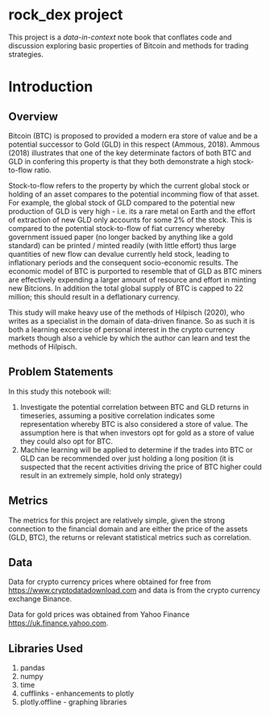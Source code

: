 # rock_dex project

This project is a _data-in-context_ note book that conflates code and discussion exploring basic properties of Bitcoin and methods for trading strategies.

# Introduction

## Overview

Bitcoin (BTC) is proposed to provided a modern era store of value and be a potential successor to Gold (GLD) in this respect (Ammous, 2018). Ammous (2018) illustrates that one of the key determinate factors of both BTC and GLD in confering this property is that they both demonstrate a high stock-to-flow ratio.

Stock-to-flow refers to the property by which the current global stock or holding of an asset compares to the potential incomming flow of that asset. For example, the global stock of GLD compared to the potential new production of GLD is very high - i.e. its a rare metal on Earth and the effort of extraction of new GLD only accounts for some 2% of the stock. This is compared to the potential stock-to-flow of fiat currency whereby government issued paper (no longer backed by anything like a gold standard) can be printed / minted readily (with little effort) thus large quantities of new flow can devalue currently held stock, leading to inflationary periods and the consequent socio-economic results. The economic model of BTC is purported to resemble that of GLD as BTC miners are effectively expending a larger amount of resource and effort in minting new Bitcions. In addition the total global supply of BTC is capped to 22 million; this should result in a deflationary currency.

This study will make heavy use of the methods of Hilpisch (2020), who writes as a specialist in the domain of data-driven finance. So as such it is both a learning excercise of personal interest in the crypto currency markets though also a vehicle by which the author can learn and test the methods of Hilpisch.

## Problem Statements

In this study this notebook will:

1. Investigate the potential correlation between BTC and GLD returns in timeseries, assuming a positive correlation indicates some representation whereby BTC is also considered a store of value. The assumption here is that when investors opt for gold as a store of value they could also opt for BTC.
2. Machine learning will be applied to determine if the trades into BTC or GLD can be recommended over just holding a long position (it is suspected that the recent activities driving the price of BTC higher could result in an extremely simple, hold only strategy)


## Metrics

The metrics for this project are relatively simple, given the strong connection to the financial domain and are either the price of the assets (GLD, BTC), the returns or relevant statistical metrics such as correlation.

## Data

Data for crypto currency prices where obtained for free from https://www.cryptodatadownload.com and data is from the crypto currency exchange Binance.

Data for gold prices was obtained from Yahoo Finance https://uk.finance.yahoo.com.

## Libraries Used

1. pandas
2. numpy
3. time
4. cufflinks - enhancements to plotly
5. plotly.offline - graphing libraries
